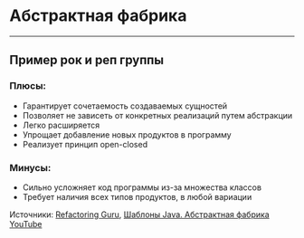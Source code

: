 # Абстрактная фабрика

---

## Пример рок и реп группы

### Плюсы: 
* Гарантирует сочетаемость создаваемых сущностей
* Позволяет не зависеть от конкретных реализаций путем абстракции
* Легко расширяется
* Упрощает добавление новых продуктов в программу
* Реализует принцип open-closed

### Минусы:
* Сильно усложняет код программы из-за множества классов
* Требует наличия всех типов продуктов, в любой вариации

Источники:
[Refactoring Guru](https://refactoring.guru/ru/design-patterns/abstract-factory), [Шаблоны Java. Абстрактная фабрика YouTube](https://www.youtube.com/watch?v=cmyUI_ZezoU&ab_channel=EugeneSuleimanov)
